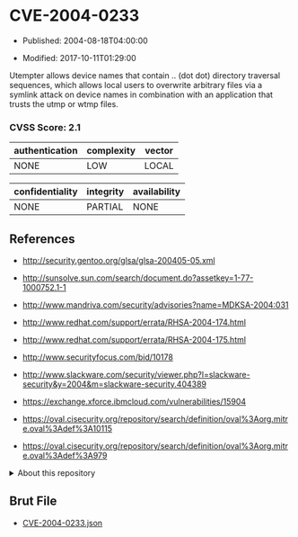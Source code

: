 # CVE-2004-0233

- Published: 2004-08-18T04:00:00

- Modified: 2017-10-11T01:29:00

Utempter allows device names that contain .. (dot dot) directory traversal sequences, which allows local users to overwrite arbitrary files via a symlink attack on device names in combination with an application that trusts the utmp or wtmp files.

### CVSS Score: **2.1**

| authentication | complexity | vector |
| --- | --- | --- |
| NONE | LOW | LOCAL |

| confidentiality | integrity | availability |
| --- | --- | --- |
| NONE | PARTIAL | NONE |

## References

* http://security.gentoo.org/glsa/glsa-200405-05.xml

* http://sunsolve.sun.com/search/document.do?assetkey=1-77-1000752.1-1

* http://www.mandriva.com/security/advisories?name=MDKSA-2004:031

* http://www.redhat.com/support/errata/RHSA-2004-174.html

* http://www.redhat.com/support/errata/RHSA-2004-175.html

* http://www.securityfocus.com/bid/10178

* http://www.slackware.com/security/viewer.php?l=slackware-security&y=2004&m=slackware-security.404389

* https://exchange.xforce.ibmcloud.com/vulnerabilities/15904

* https://oval.cisecurity.org/repository/search/definition/oval%3Aorg.mitre.oval%3Adef%3A10115

* https://oval.cisecurity.org/repository/search/definition/oval%3Aorg.mitre.oval%3Adef%3A979

<details>
<summary>About this repository</summary> 

  This repository is part of the project [Live Hack CVE](https://github.com/Live-Hack-CVE). Main website can be found [www.live-hack.org](https://www.live-hack.org) 
  
  Made by [Sn0wAlice](https://github.com/Sn0wAlice) for the people that care about security and need to have a feed of the latest CVEs. Hope you enjoy it, don't forget to star the repo and follow me on [Twitter](https://twitter.com/Sn0wAlice) and [Github](https://github.com/Sn0wAlice). And that is my [personnal website](https://www.alice-snow.me/)

  - [Home Page](https://github.com/Live-Hack-CVE)
  - [Framework](https://github.com/Live-Hack-CVE/cve-framework)
  - [CVE database](https://github.com/Live-Hack-CVE/full_database)
  - [Changelog](https://github.com/Live-Hack-CVE/Changelog)
</details>

## Brut File

* [CVE-2004-0233.json](https://raw.githubusercontent.com/Live-Hack-CVE/full_database/main/cves/2004/CVE-2004-0233.json)


